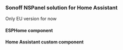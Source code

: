 ### Sonoff NSPanel solution for Home Assistant

Only EU version for now

#### ESPHome component


#### Home Assistant custom component